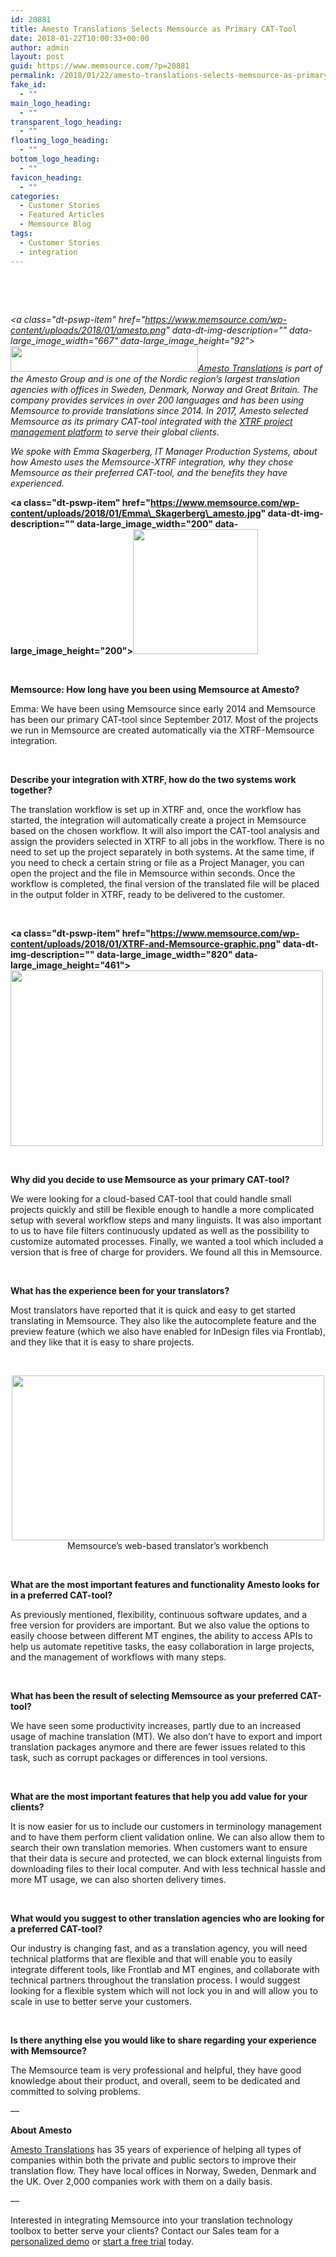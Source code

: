 ```yaml
---
id: 20881
title: Amesto Translations Selects Memsource as Primary CAT-Tool
date: 2018-01-22T10:00:33+00:00
author: admin
layout: post
guid: https://www.memsource.com/?p=20881
permalink: /2018/01/22/amesto-translations-selects-memsource-as-primary-cat-tool/
fake_id:
  - ""
main_logo_heading:
  - ""
transparent_logo_heading:
  - ""
floating_logo_heading:
  - ""
bottom_logo_heading:
  - ""
favicon_heading:
  - ""
categories:
  - Customer Stories
  - Featured Articles
  - Memsource Blog
tags:
  - Customer Stories
  - integration
---
```

&nbsp;

&nbsp;

_<a class="dt-pswp-item" href="https://www.memsource.com/wp-content/uploads/2018/01/amesto.png" data-dt-img-description="" data-large\_image\_width="667" data-large\_image\_height="92"><img class="alignright wp-image-20890" src="https://www.memsource.com/wp-content/uploads/2018/01/amesto.png" alt="" width="300" height="41" /></a><a href="https://www.amestotranslations.com/" target="_blank" rel="noopener">Amesto Translations</a> is part of the Amesto Group and is one of the Nordic region’s largest translation agencies with offices in Sweden, Denmark, Norway and Great Britain. The company provides services in over 200 languages and has been using Memsource to provide translations since 2014. In 2017, Amesto selected Memsource as its primary CAT-tool integrated with the <a href="https://www.xtrf.eu/" target="_blank" rel="noopener">XTRF project management platform</a> to serve their global clients._

_We spoke with Emma Skagerberg, IT Manager Production Systems, about how Amesto uses the Memsource-XTRF integration, why they chose Memsource as their preferred CAT-tool, and the benefits they have experienced._

<!--more-->

**<a class="dt-pswp-item" href="https://www.memsource.com/wp-content/uploads/2018/01/Emma\_Skagerberg\_amesto.jpg" data-dt-img-description="" data-large\_image\_width="200" data-large\_image\_height="200"><img class="alignright size-full wp-image-20891" src="https://www.memsource.com/wp-content/uploads/2018/01/Emma_Skagerberg_amesto.jpg" alt="" width="200" height="200" /></a>**

&nbsp;

**Memsource: How long have you been using Memsource at Amesto?**
  
Emma: We have been using Memsource since early 2014 and Memsource has been our primary CAT-tool since September 2017. Most of the projects we run in Memsource are created automatically via the XTRF-Memsource integration.

&nbsp;

**Describe your integration with XTRF, how do the two systems work together?**
  
The translation workflow is set up in XTRF and, once the workflow has started, the integration will automatically create a project in Memsource based on the chosen workflow. It will also import the CAT-tool analysis and assign the providers selected in XTRF to all jobs in the workflow. There is no need to set up the project separately in both systems. At the same time, if you need to check a certain string or file as a Project Manager, you can open the project and the file in Memsource within seconds. Once the workflow is completed, the final version of the translated file will be placed in the output folder in XTRF, ready to be delivered to the customer.

&nbsp;

**<a class="dt-pswp-item" href="https://www.memsource.com/wp-content/uploads/2018/01/XTRF-and-Memsource-graphic.png" data-dt-img-description="" data-large\_image\_width="820" data-large\_image\_height="461"><img class="aligncenter wp-image-20888" src="https://www.memsource.com/wp-content/uploads/2018/01/XTRF-and-Memsource-graphic.png" alt="" width="500" height="281" /></a>**

&nbsp;

**Why did you decide to use Memsource as your primary CAT-tool?**
  
We were looking for a cloud-based CAT-tool that could handle small projects quickly and still be flexible enough to handle a more complicated setup with several workflow steps and many linguists. It was also important to us to have file filters continuously updated as well as the possibility to customize automated processes. Finally, we wanted a tool which included a version that is free of charge for providers. We found all this in Memsource.

&nbsp;

**What has the experience been for your translators?**
  
Most translators have reported that it is quick and easy to get started translating in Memsource. They also like the autocomplete feature and the preview feature (which we also have enabled for InDesign files via Frontlab), and they like that it is easy to share projects.

&nbsp;

<p style="text-align: center;">
  <a class="dt-pswp-item" href="https://www.memsource.com/wp-content/uploads/2018/01/CAT-Tool-Interface.png" data-dt-img-description="" data-large_image_width="1669" data-large_image_height="882"><img class="aligncenter wp-image-20902" src="https://www.memsource.com/wp-content/uploads/2018/01/CAT-Tool-Interface.png" alt="" width="500" height="264" /></a>Memsource’s web-based translator’s workbench
</p>

&nbsp;

**What are the most important features and functionality Amesto looks for in a preferred CAT-tool?**
  
As previously mentioned, flexibility, continuous software updates, and a free version for providers are important. But we also value the options to easily choose between different MT engines, the ability to access APIs to help us automate repetitive tasks, the easy collaboration in large projects, and the management of workflows with many steps.

&nbsp;

**What has been the result of selecting Memsource as your preferred CAT-tool?**
  
We have seen some productivity increases, partly due to an increased usage of machine translation (MT). We also don’t have to export and import translation packages anymore and there are fewer issues related to this task, such as corrupt packages or differences in tool versions.

&nbsp;

**What are the most important features that help you add value for your clients?**
  
It is now easier for us to include our customers in terminology management and to have them perform client validation online. We can also allow them to search their own translation memories. When customers want to ensure that their data is secure and protected, we can block external linguists from downloading files to their local computer. And with less technical hassle and more MT usage, we can also shorten delivery times.

&nbsp;

**What would you suggest to other translation agencies who are looking for a preferred CAT-tool?**
  
Our industry is changing fast, and as a translation agency, you will need technical platforms that are flexible and that will enable you to easily integrate different tools, like Frontlab and MT engines, and collaborate with technical partners throughout the translation process. I would suggest looking for a flexible system which will not lock you in and will allow you to scale in use to better serve your customers.

&nbsp;

**Is there anything else you would like to share regarding your experience with Memsource?**
  
The Memsource team is very professional and helpful, they have good knowledge about their product, and overall, seem to be dedicated and committed to solving problems.

&#8212;

**About Amesto**
  
<a href="https://www.amestotranslations.com/" target="_blank" rel="noopener">Amesto Translations</a> has 35 years of experience of helping all types of companies within both the private and public sectors to improve their translation flow. They have local offices in Norway, Sweden, Denmark and the UK. Over 2,000 companies work with them on a daily basis.

&#8212;

Interested in integrating Memsource into your translation technology toolbox to better serve your clients? Contact our Sales team for a <a href="https://www.memsource.com/demo/" target="_blank" rel="noopener">personalized demo</a> or <a href="https://cloud.memsource.com/web/organization/signup?e=ULTIMATE" target="_blank" rel="noopener">start a free trial</a> today.

<!-- Begin MailChimp Signup Form -->

<div id="mc_embed_signup">
</div>